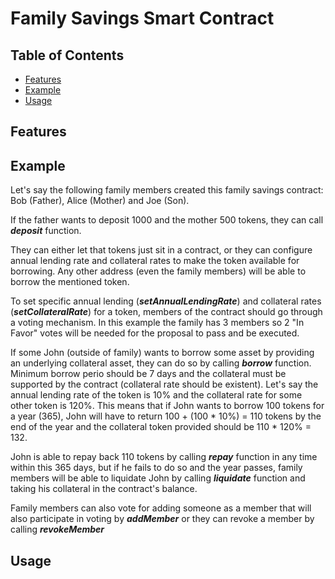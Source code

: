# Family Savings Smart Contract

## Table of Contents

- [Features](#features)
- [Example](#example)
- [Usage](#usage)

## Features

## Example

Let's say the following family members created this family savings contract: Bob (Father), Alice (Mother) and Joe (Son).

If the father wants to deposit 1000 and the mother 500 tokens, they can call ***deposit*** function.

They can either let that tokens just sit in a contract, or they can configure annual lending rate and collateral rates to make the token available for borrowing. Any other address (even the family members) will be able to borrow the mentioned token.

To set specific annual lending (***setAnnualLendingRate***) and collateral rates (***setCollateralRate***) for a token, members of the contract should go through a voting mechanism. In this example the family has 3 members so 2 "In Favor" votes will be needed for the proposal to pass and be executed.

If some John (outside of family) wants to borrow some asset by providing an underlying collateral asset, they can do so by calling ***borrow*** function. Minimum borrow perio should be 7 days and the collateral must be supported by the contract (collateral rate should be existent). Let's say the annual lending rate of the token is 10% and the collateral rate for some other token is 120%. This means that if John wants to borrow 100 tokens for a year (365), John will have to return 100 + (100 * 10%) = 110 tokens by the end of the year and the collateral token provided should be 110 * 120% = 132.

John is able to repay back 110 tokens by calling ***repay*** function in any time within this 365 days, but if he fails to do so and the year passes, family members will be able to liquidate John by calling ***liquidate*** function and taking his collateral in the contract's balance.

Family members can also vote for adding someone as a member that will also participate in voting by ***addMember*** or they can revoke a member by calling ***revokeMember***

## Usage
